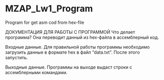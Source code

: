 # MZAP_Lw1_Program
Program for get asm cod from hex-file

ДОКУМЕНТАЦИЯ ДЛЯ РАБОТЫ С ПРОГРАММОЙ
Что делает программа? Она переводит данный из hex-файла в ассемблерный код.

Входные данные. Для правильной работы программы необходимо загрузить данные в формате hex в файл “data.txt”. 
После этого запустить.

Выходные данные. Программы на выходе выдаст строки с ассемблерными командами.
